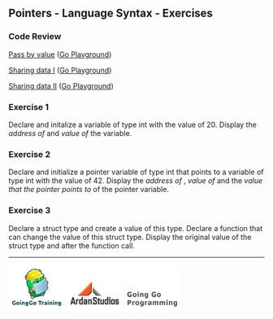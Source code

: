 ## Pointers - Language Syntax - Exercises

### Code Review

[Pass by value](../example1/example1.go) ([Go Playground](http://play.golang.org/p/POH6kq8KLL))

[Sharing data I](../example2/example2.go) ([Go Playground](http://play.golang.org/p/izcdKq-Qa-))

[Sharing data II](../example3/example3.go) ([Go Playground](http://play.golang.org/p/0ovhZVUor7))

### Exercise 1
Declare and initalize a variable of type int with the value of 20. Display the _address of_ and _value of_ the variable.

### Exercise 2
Declare and initialize a pointer variable of type int that points to a variable of type int with the value of 42. Display the _address of_ , _value of_ and the _value that the pointer points to_ of the pointer variable.

### Exercise 3
Declare a struct type and create a value of this type. Declare a function that can change the value of this struct type. Display the original value of the struct type and after the function call.

___
[![GoingGo Training](../../../00-slides/images/ggt_logo.png)](http://www.goinggotraining.net)
[![Ardan Studios](../../../00-slides/images/ardan_logo.png)](http://www.ardanstudios.com)
[![GoingGo Blog](../../../00-slides/images/ggb_logo.png)](http://www.goinggo.net)
